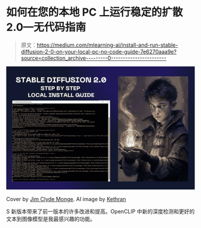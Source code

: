 # 如何在您的本地 PC 上运行稳定的扩散 2.0—无代码指南

> 原文：<https://medium.com/mlearning-ai/install-and-run-stable-diffusion-2-0-on-your-local-pc-no-code-guide-7e6270aaa9e?source=collection_archive---------0----------------------->

![](img/cd68a18357b0eafba55846a80879c522.png)

Cover by [Jim Clyde Monge](https://medium.com/u/819323b399ac?source=post_page-----7e6270aaa9e--------------------------------). AI image by [Kethran](https://www.midjourney.com/app/feed/117745702926417923/)

S 新版本带来了前一版本的许多改进和提高。OpenCLIP 中新的深度检测和更好的文本到图像模型是我最感兴趣的功能。